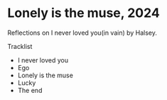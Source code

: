 # Lonely is the muse, 2024
Reflections on I never loved you(in vain) by Halsey. 

Tracklist 
- I never loved you 
- Ego
- Lonely is the muse
- Lucky
- The end

